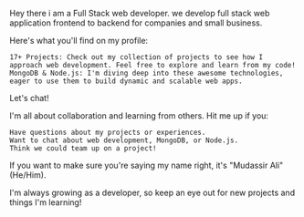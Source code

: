 Hey there i am a Full Stack web developer. we develop full stack web application frontend to backend for companies and small business.

Here's what you'll find on my profile:

    17+ Projects: Check out my collection of projects to see how I approach web development. Feel free to explore and learn from my code!
    MongoDB & Node.js: I'm diving deep into these awesome technologies, eager to use them to build dynamic and scalable web apps.

Let's chat!

I'm all about collaboration and learning from others. Hit me up if you:

    Have questions about my projects or experiences.
    Want to chat about web development, MongoDB, or Node.js.
    Think we could team up on a project!


If you want to make sure you're saying my name right, it's "Mudassir Ali" (He/Him).

I'm always growing as a developer, so keep an eye out for new projects and things I'm learning!

